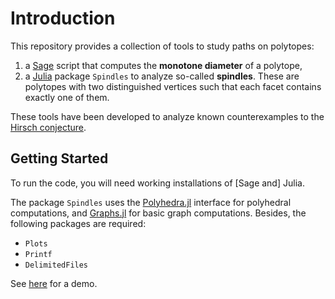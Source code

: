 # Introduction

This repository provides a collection of tools to study paths on polytopes:
1. a [Sage](https://www.sagemath.org/) script that computes the **monotone diameter** of a polytope,
2. a [Julia](https://julialang.org/) package `Spindles` to analyze so-called **spindles**. These are polytopes with two distinguished vertices such that each facet contains exactly one of them. 

These tools have been developed to analyze known counterexamples to the [Hirsch conjecture](https://en.wikipedia.org/wiki/Hirsch_conjecture). <!---See here for the theoretical results that the authors of this repository obtained.--->


## Getting Started

To run the code, you will need working installations of [Sage and] Julia.

The package `Spindles` uses the [Polyhedra.jl](https://juliapolyhedra.github.io/Polyhedra.jl/) interface for polyhedral computations, and [Graphs.jl](https://juliagraphs.org/Graphs.jl/) for basic graph computations. 
Besides, the following packages are required:

* `Plots`
* `Printf`
* `DelimitedFiles`

See [here](Spindles/examples/Demo.ipynb) for a demo.